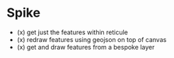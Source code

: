 # Spike

- (x) get just the features within reticule
- (x) redraw features using geojson on top of canvas
- (x) get and draw features from a bespoke layer
